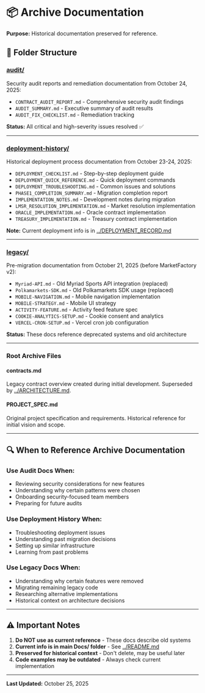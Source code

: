 # 📦 Archive Documentation

**Purpose:** Historical documentation preserved for reference.

## 📁 Folder Structure

### **[audit/](./audit/)**
Security audit reports and remediation documentation from October 24, 2025:
- `CONTRACT_AUDIT_REPORT.md` - Comprehensive security audit findings
- `AUDIT_SUMMARY.md` - Executive summary of audit results
- `AUDIT_FIX_CHECKLIST.md` - Remediation tracking

**Status:** All critical and high-severity issues resolved ✅

---

### **[deployment-history/](./deployment-history/)**
Historical deployment process documentation from October 23-24, 2025:
- `DEPLOYMENT_CHECKLIST.md` - Step-by-step deployment guide
- `DEPLOYMENT_QUICK_REFERENCE.md` - Quick deployment commands
- `DEPLOYMENT_TROUBLESHOOTING.md` - Common issues and solutions
- `PHASE1_COMPLETION_SUMMARY.md` - Migration completion report
- `IMPLEMENTATION_NOTES.md` - Development notes during migration
- `LMSR_RESOLUTION_IMPLEMENTATION.md` - Market resolution implementation
- `ORACLE_IMPLEMENTATION.md` - Oracle contract implementation
- `TREASURY_IMPLEMENTATION.md` - Treasury contract implementation

**Note:** Current deployment info is in [../DEPLOYMENT_RECORD.md](../DEPLOYMENT_RECORD.md)

---

### **[legacy/](./legacy/)**
Pre-migration documentation from October 21, 2025 (before MarketFactory v2):
- `Myriad-API.md` - Old Myriad Sports API integration (replaced)
- `Polkamarkets-SDK.md` - Old Polkamarkets SDK usage (replaced)
- `MOBILE-NAVIGATION.md` - Mobile navigation implementation
- `MOBILE-STRATEGY.md` - Mobile UI strategy
- `ACTIVITY-FEATURE.md` - Activity feed feature spec
- `COOKIE-ANALYTICS-SETUP.md` - Cookie consent and analytics
- `VERCEL-CRON-SETUP.md` - Vercel cron job configuration

**Status:** These docs reference deprecated systems and old architecture

---

### **Root Archive Files**

#### **contracts.md**
Legacy contract overview created during initial development. Superseded by [../ARCHITECTURE.md](../ARCHITECTURE.md).

#### **PROJECT_SPEC.md**
Original project specification and requirements. Historical reference for initial vision and scope.

---

## 🔍 When to Reference Archive Documentation

### **Use Audit Docs When:**
- Reviewing security considerations for new features
- Understanding why certain patterns were chosen
- Onboarding security-focused team members
- Preparing for future audits

### **Use Deployment History When:**
- Troubleshooting deployment issues
- Understanding past migration decisions
- Setting up similar infrastructure
- Learning from past problems

### **Use Legacy Docs When:**
- Understanding why certain features were removed
- Migrating remaining legacy code
- Researching alternative implementations
- Historical context on architecture decisions

---

## ⚠️ Important Notes

1. **Do NOT use as current reference** - These docs describe old systems
2. **Current info is in main Docs/ folder** - See [../README.md](../README.md)
3. **Preserved for historical context** - Don't delete, may be useful later
4. **Code examples may be outdated** - Always check current implementation

---

**Last Updated:** October 25, 2025
